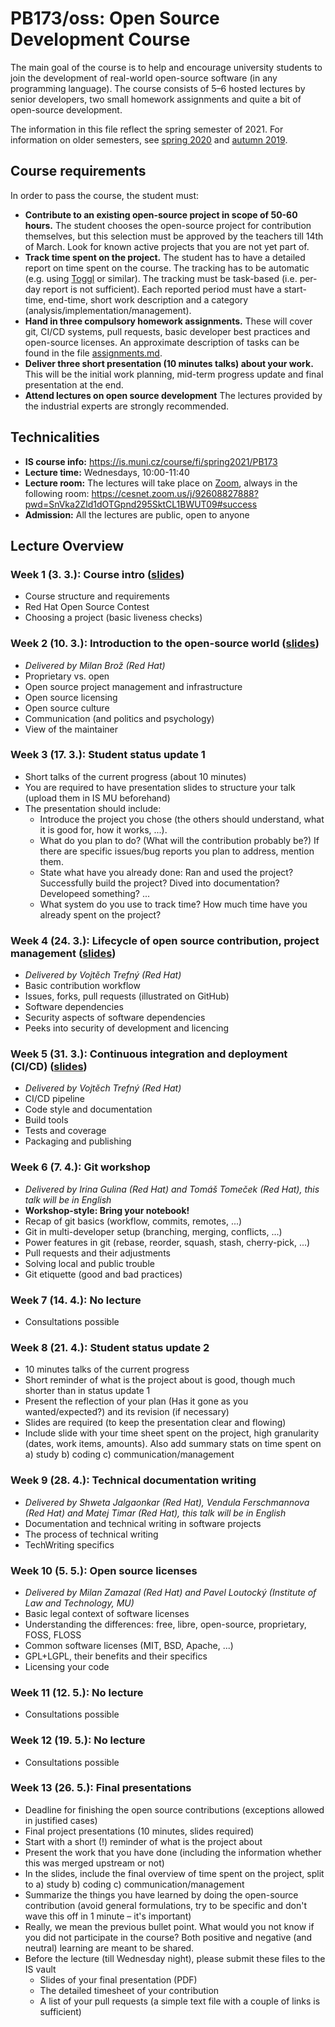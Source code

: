 # PB173/oss: Open Source Development Course

The main goal of the course is to help and encourage university students to join the development of real-world open-source software (in any programming language). The course consists of 5–6 hosted lectures by senior developers, two small homework assignments and quite a bit of open-source development.

The information in this file reflect the spring semester of 2021. For information on older semesters, see [spring 2020](2020-spring/README.md) and [autumn 2019](2019-autumn/README.md).

## Course requirements

In order to pass the course, the student must:

* **Contribute to an existing open-source project in scope of 50-60 hours.**
The student chooses the open-source project for contribution themselves, but this selection must be approved by the teachers till 14th of March. Look for known active projects that you are not yet part of.
* **Track time spent on the project.**
The student has to have a detailed report on time spent on the course. The tracking has to be automatic (e.g. using [Toggl](https://toggl.com/) or similar). The tracking must be task-based (i.e. per-day report is not sufficient). Each reported period must have a start-time, end-time, short work description and a category (analysis/implementation/management).
* **Hand in three compulsory homework assignments.**
These will cover git, CI/CD systems, pull requests, basic developer best practices and open-source licenses. An approximate description of tasks can be found in the file [assignments.md](assignments.md).
* **Deliver three short presentation (10 minutes talks) about your work.**
This will be the initial work planning, mid-term progress update and final presentation at the end.
* **Attend lectures on open source development**
The lectures provided by the industrial experts are strongly recommended.

## Technicalities

* **IS course info:** https://is.muni.cz/course/fi/spring2021/PB173
* **Lecture time:** Wednesdays, 10:00-11:40
* **Lecture room:** The lectures will take place on [Zoom](https://zoom.us/download), always in the following room: https://cesnet.zoom.us/j/92608827888?pwd=SnVka2Zld1dOTGpnd295SktCL1BWUT09#success
* **Admission:** All the lectures are public, open to anyone

## Lecture Overview

### Week 1 (3. 3.): Course intro ([slides](01-intro.pdf))

* Course structure and requirements
* Red Hat Open Source Contest
* Choosing a project (basic liveness checks)

### Week 2 (10. 3.): Introduction to the open-source world ([slides](02-opensource-intro.pdf))

* _Delivered by Milan Brož (Red Hat)_
* Proprietary vs. open
* Open source project management and infrastructure
* Open source licensing
* Open source culture
* Communication (and politics and psychology)
* View of the maintainer

### Week 3 (17. 3.): Student status update 1

* Short talks of the current progress (about 10 minutes)
* You are required to have presentation slides to structure your talk (upload them in IS MU beforehand)
* The presentation should include:
  * Introduce the project you chose (the others should understand, what it is good for, how it works, ...).
  * What do you plan to do? (What will the contribution probably be?) If there are specific issues/bug reports you plan to address, mention them.
  * State what have you already done: Ran and used the project? Successfully build the project? Dived into documentation? Developeed something? ...
  * What system do you use to track time? How much time have you already spent on the project?

### Week 4 (24. 3.): Lifecycle of open source contribution, project management ([slides](04-lifecycle.pdf))

* _Delivered by Vojtěch Trefný (Red Hat)_
* Basic contribution workflow
* Issues, forks, pull requests (illustrated on GitHub)
* Software dependencies
* Security aspects of software dependencies
* Peeks into security of development and licencing

### Week 5 (31. 3.): Continuous integration and deployment (CI/CD) ([slides](05-ci-cd.pdf))

* _Delivered by Vojtěch Trefný (Red Hat)_
* CI/CD pipeline
* Code style and documentation
* Build tools
* Tests and coverage
* Packaging and publishing

### Week 6 (7. 4.): Git workshop

* _Delivered by Irina Gulina (Red Hat) and Tomáš Tomeček (Red Hat), this talk will be in English_
* **Workshop-style: Bring your notebook!**
* Recap of git basics (workflow, commits, remotes, ...)
* Git in multi-developer setup (branching, merging, conflicts, ...)
* Power features in git (rebase, reorder, squash, stash, cherry-pick, ...)
* Pull requests and their adjustments
* Solving local and public trouble
* Git etiquette (good and bad practices)

### Week 7 (14. 4.): No lecture

* Consultations possible

### Week 8 (21. 4.): Student status update 2

* 10 minutes talks of the current progress
* Short reminder of what is the project about is good, though much shorter than in status update 1
* Present the reflection of your plan (Has it gone as you wanted/expected?) and its revision (if necessary)
* Slides are required (to keep the presentation clear and flowing)
* Include slide with your time sheet spent on the project, high granularity (dates, work items, amounts). Also add summary stats on time spent on a) study b) coding c) communication/management

### Week 9 (28. 4.): Technical documentation writing

* _Delivered by Shweta Jalgaonkar (Red Hat), Vendula Ferschmannova (Red Hat) and Matej Timar (Red Hat), this talk will be in English_
* Documentation and technical writing in software projects
* The process of technical writing
* TechWriting specifics

### Week 10 (5. 5.): Open source licenses

* _Delivered by Milan Zamazal (Red Hat) and Pavel Loutocký (Institute of Law and Technology, MU)_
* Basic legal context of software licenses
* Understanding the differences: free, libre, open-source, proprietary, FOSS, FLOSS
* Common software licenses (MIT, BSD, Apache, ...)
* GPL+LGPL, their benefits and their specifics
* Licensing your code

### Week 11 (12. 5.): No lecture

* Consultations possible

### Week 12 (19. 5.): No lecture

* Consultations possible

### Week 13 (26. 5.): Final presentations

* Deadline for finishing the open source contributions (exceptions allowed in justified cases)
* Final project presentations (10 minutes, slides required)
* Start with a short (!) reminder of what is the project about
* Present the work that you have done (including the information whether this was merged upstream or not)
* In the slides, include the final overview of time spent on the project, split to a) study b) coding c) communication/management
* Summarize the things you have learned by doing the open-source contribution (avoid general formulations, try to be specific and don't wave this off in 1 minute – it's important)
* Really, we mean the previous bullet point. What would you not know if you did not participate in the course? Both positive and negative (and neutral) learning are meant to be shared.
* Before the lecture (till Wednesday night), please submit these files to the IS vault
  * Slides of your final presentation (PDF)
  * The detailed timesheet of your contribution
  * A list of your pull requests (a simple text file with a couple of links is sufficient)
